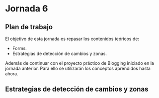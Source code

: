 # Jornada 6

## Plan de trabajo

El objetivo de esta jornada es repasar los contenidos teóricos de: 

* Forms. 
* Estrategias de detección de cambios y zonas.

Además de continuar con el proyecto práctico de Blogging iniciado en la jornada anterior. Para ello se utilizarán los conceptos aprendidos hasta ahora.

## Estrategias de detección de cambios y zonas

